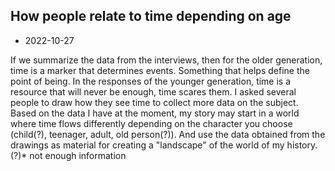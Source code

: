 ## How people relate to time depending on age

- 2022-10-27

If we summarize the data from the interviews, then for the older generation, time is a marker that determines events. Something that helps define the point of being. In the responses of the younger generation, time is a resource that will never be enough, time scares them. I asked several people to draw how they see time to collect more data on the subject. Based on the data I have at the moment, my story may start in a world where time flows differently depending on the character you choose (child(?), teenager, adult, old person(?)). And use the data obtained from the drawings as material for creating a "landscape" of the world of my history.
(?)* not enough information


